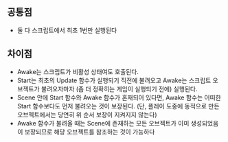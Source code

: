 ## 공통점

- 둘 다 스크립트에서 최초 1번만 실행된다

## 차이점

- Awake는 스크립트가 비활성 상태여도 호출된다.
- Start는 최초의 Update 함수가 실행되기 직전에 불려오고 Awake는 스크립트 오브젝트가 불려오자마자 (좀 더 정확히는 게임이 실행되기 전에) 실행된다.
- Scene 안에 Start 함수와 Awake 함수가 혼재되어 있다면, Awake 함수는 어떠한 Start 함수보다도 먼저 불려오는 것이 보장된다. (단, 플레이 도중에 동적으로 만든 오브젝트에서는 당연히 위 순서 보장이 지켜지지 않는다)
- Awake 함수가 불려올 때는 Scene에 존재하는 모든 오브젝트가 이미 생성되었음이 보장되므로 해당 오브젝트를 참조하는 것이 가능하다
